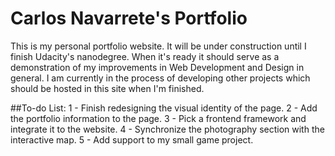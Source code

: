 # Carlos Navarrete's Portfolio
This is my personal portfolio website. It will be under construction until I finish Udacity's nanodegree. When
it's ready it should serve as a demonstration of my improvements in Web Development and Design in general. I am currently in the process of developing other projects which should be hosted in this site when I'm finished. 

##To-do List:
1 - Finish redesigning the visual identity of the page. 
2 - Add the portfolio information to the page.
3 - Pick a frontend framework and integrate it to the website.
4 - Synchronize the photography section with the interactive map. 
5 - Add support to my small game project. 
